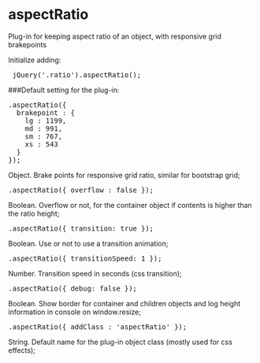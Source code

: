 # aspectRatio
Plug-in for keeping aspect ratio of an object, with responsive grid brakepoints

Initialize adding:
<pre> jQuery('.ratio').aspectRatio(); </pre>

###Default setting for the plug-in:
<pre>
.aspectRatio({
  brakepoint : {
    lg : 1199,
    md : 991,
    sm : 767,
    xs : 543
  }
});
</pre>
Object. Brake points for responsive grid ratio, similar for bootstrap grid;

<pre>.aspectRatio({ overflow : false });</pre>
Boolean. Overflow or not, for the container object if contents is higher than the ratio height;

<pre>.aspectRatio({ transition: true });</pre>
Boolean. Use or not to use a transition animation; 

<pre>.aspectRatio({ transitionSpeed: 1 });</pre>
Number. Transition speed in seconds (css transition);

<pre>.aspectRatio({ debug: false });</pre>
Boolean. Show border for container and children objects and log height information in console on window.resize;

<pre>.aspectRatio({ addClass : 'aspectRatio' });</pre>
String. Default name for the plug-in object class (mostly used for css effects);
